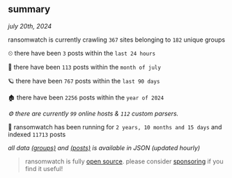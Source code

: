 
## summary
_july 20th, 2024_

ransomwatch is currently crawling `367` sites belonging to `182` unique groups

⏲ there have been `3` posts within the `last 24 hours`

🦈 there have been `113` posts within the `month of july`

🪐 there have been `767` posts within the `last 90 days`

🏚 there have been `2256` posts within the `year of 2024`

_⚙️ there are currently `99` online hosts & `112` custom parsers._

🦕 ransomwatch has been running for `2 years, 10 months and 15 days` and indexed `11713` posts

_all data  [(groups)](http://ransomwhat.telemetry.ltd/groups) and [(posts)](http://ransomwhat.telemetry.ltd/posts) is available in JSON (updated hourly)_

> ransomwatch is fully [open source](https://github.com/joshhighet/ransomwatch#ransomwatch--). please consider [sponsoring](https://github.com/sponsors/joshhighet) if you find it useful!
